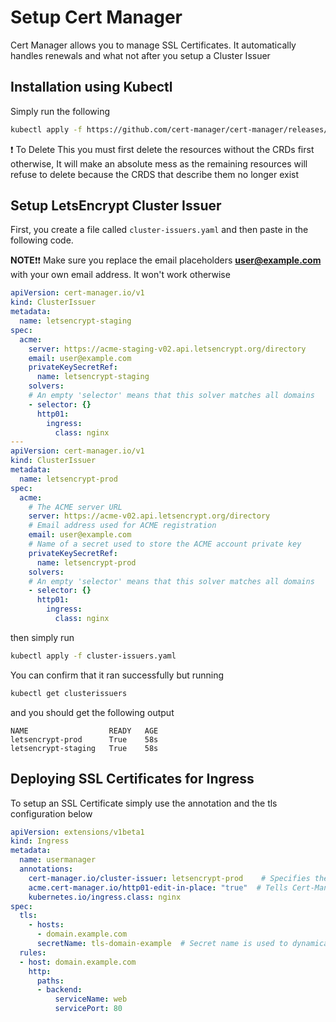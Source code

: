 # Setup Cert Manager

Cert Manager allows you to manage SSL Certificates. It automatically handles renewals and what not after you setup a Cluster Issuer

## Installation using Kubectl

Simply run the following

```bash
kubectl apply -f https://github.com/cert-manager/cert-manager/releases/download/v1.13.2/cert-manager.yaml
```

❗ To Delete This you must first delete the resources without the CRDs first otherwise, It will make an absolute mess as the remaining resources will refuse to delete because the CRDS that describe them no longer exist

## Setup LetsEncrypt Cluster Issuer

First, you create a file called `cluster-issuers.yaml` and then paste in the following code.

**NOTE**❗❗ Make sure you replace the email placeholders **user@example.com** with your own email address. It won't work otherwise

```yaml
apiVersion: cert-manager.io/v1
kind: ClusterIssuer
metadata:
  name: letsencrypt-staging
spec:
  acme:
    server: https://acme-staging-v02.api.letsencrypt.org/directory
    email: user@example.com
    privateKeySecretRef:
      name: letsencrypt-staging
    solvers:
    # An empty 'selector' means that this solver matches all domains
    - selector: {}
      http01:
        ingress:
          class: nginx
---
apiVersion: cert-manager.io/v1
kind: ClusterIssuer
metadata:
  name: letsencrypt-prod
spec:
  acme:
    # The ACME server URL
    server: https://acme-v02.api.letsencrypt.org/directory
    # Email address used for ACME registration
    email: user@example.com
    # Name of a secret used to store the ACME account private key
    privateKeySecretRef:
      name: letsencrypt-prod
    solvers:
    # An empty 'selector' means that this solver matches all domains
    - selector: {}
      http01:
        ingress:
          class: nginx
```

then simply run

```bash
kubectl apply -f cluster-issuers.yaml
```

You can confirm that it ran successfully but running

```bash
kubectl get clusterissuers
```
and you should get the following output
```
NAME                  READY   AGE
letsencrypt-prod      True    58s
letsencrypt-staging   True    58s
```

## Deploying SSL Certificates for Ingress

To setup an SSL Certificate simply use the annotation and the tls configuration below

```yaml
apiVersion: extensions/v1beta1
kind: Ingress
metadata:
  name: usermanager
  annotations:
    cert-manager.io/cluster-issuer: letsencrypt-prod    # Specifies the Cluster Issuer to use
    acme.cert-manager.io/http01-edit-in-place: "true"  # Tells Cert-Manager to override this ingress temporarily
    kubernetes.io/ingress.class: nginx
spec:
  tls:
    - hosts:
      - domain.example.com
      secretName: tls-domain-example  # Secret name is used to dynamically generate the secret
  rules:
  - host: domain.example.com
    http:
      paths:
      - backend:
          serviceName: web
          servicePort: 80
```

